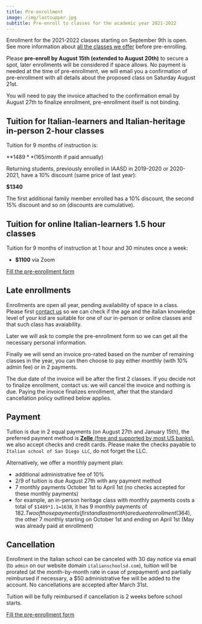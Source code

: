 ```yaml
---
title: Pre-enrollment
image: /img/lastsupper.jpg
subtitle: Pre-enroll to classes for the academic year 2021-2022
---
```


Enrollment for the 2021-2022 classes starting on September 9th is open.
See more information about [all the classes we offer](/classes) before pre-enrolling.

Please **pre-enroll by August 15th (extended to August 20th)** to secure a spot, later enrollments will be considered if space allows.
No payment is needed at the time of pre-enrollment, we will email you a confirmation of pre-enrollment with all details about the proposed class on Saturday August 21st.

You will need to pay the invoice attached to the confirmation email by August 27th to finalize enrollment, pre-enrollment itself is not binding.

## Tuition for Italian-learners and Italian-heritage in-person 2-hour classes

Tuition for 9 months of instruction is:

**$1489** ($165/month if paid annually)

Returning students, previously enrolled in IAASD in 2019-2020 or 2020-2021, have a 10% discount (same price of last year):

**$1340**

The first additional family member enrolled has a 10% discount, the second 15% discount and so on (discounts are cumulative).

## Tuition for online Italian-learners 1.5 hour classes

Tuition for 9 months of instruction at 1 hour and 30 minutes once a week:

* **$1100** via Zoom

<div class="tc">
<a href="https://forms.gle/ESaASFqNxkq27KCz7" class="btn raise">Fill the pre-enrollment form</a>
</div>

## Late enrollments

Enrollments are open all year, pending availability of space in a class.
Please first [contact us](/contact) so we can check if the age and the italian knowledge level of your kid are suitable for one of our in-person or online classes and that such class has avaiability.

Later we will ask to comple the pre-enrollment form so we can get all the necessary personal information.

Finally we will send an invoice pro-rated based on the number of remaining classes in the year, you can then choose to pay either monthly (with 10% admin fee) or in 2 payments.

The due date of the invoice will be after the first 2 classes. If you decide not to finalize enrollment, contact us: we will cancel the invoice and nothing is due. Paying the invoice finalizes enrollment, after that the standard cancellation policy outlined below applies.

## Payment

Tuition is due in 2 equal payments (on August 27th and January 15th), the preferred payment method is [**Zelle** (free and supported by most US banks)](https://www.zellepay.com/get-started), we also accept checks and credit cards.
Please make the checks payable to `Italian school of San Diego LLC`, do not forget the LLC.

Alternatively, we offer a monthly payment plan:

* additional administrative fee of 10%
* 2/9 of tuition is due August 27th with any payment method
* 7 monthly payments October 1st to April 1st (no checks accepted for these monthly payments)
* for example, an in-person heritage class with monthly payments costs a total of `$1489*1.1=1638`, it has 9 monthly payments of $182. Two of those payments (first and last month) are due at enrollment ($364), the other 7 monthly starting on October 1st and ending on April 1st (May was already paid at enrollment)

## Cancellation

Enrollment in the Italian school can be canceled with 30 day notice via email (to `admin` on our website domain `italianschoolsd.com`), tuition will be prorated (at the month-by-month rate in case of prepayment) and partially reimbursed if necessary, a $50 administrative fee will be added to the account. No cancellations are accepted after March 31st.

Tuition will be fully reimbursed if cancellation is 2 weeks before school starts.

<div class="tc">
<a href="https://forms.gle/ESaASFqNxkq27KCz7" class="btn raise">Fill the pre-enrollment form</a>
</div>
